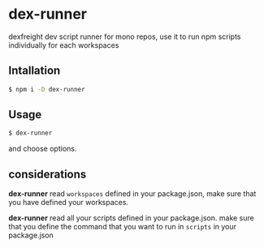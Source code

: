 # dex-runner

dexfreight dev script runner for mono repos, use it to run npm scripts individually for each workspaces

## Intallation

```sh
$ npm i -D dex-runner
```
## Usage

```sh
$ dex-runner
```

and choose options.

## considerations

**dex-runner** read `workspaces` defined in your package.json, make sure that you have defined your workspaces.

**dex-runner** read all your scripts defined in your package.json. make sure that you define the command that you want to run in `scripts` in your package.json